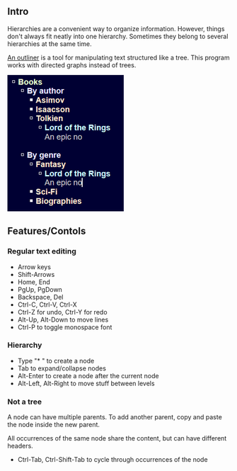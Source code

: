 ## Intro

Hierarchies are a convenient way to organize information.
However, things don't always fit neatly into one hierarchy.
Sometimes they belong to several hierarchies at the same time.

[An outliner](https://en.wikipedia.org/wiki/Outliner) is a tool for manipulating text structured like a tree.
This program works with directed graphs instead of trees.

![Not a tree](not_a_tree.png)

## Features/Contols

### Regular text editing

* Arrow keys
* Shift-Arrows
* Home, End
* PgUp, PgDown
* Backspace, Del
* Ctrl-C, Ctrl-V, Ctrl-X
* Ctrl-Z for undo, Ctrl-Y for redo
* Alt-Up, Alt-Down to move lines
* Ctrl-P to toggle monospace font

### Hierarchy

* Type "* " to create a node
* Tab to expand/collapse nodes
* Alt-Enter to create a node after the current node
* Alt-Left, Alt-Right to move stuff between levels

### Not a tree

A node can have multiple parents.
To add another parent, copy and paste the node inside the new parent.

All occurrences of the same node share the content, but can have different headers.

* Ctrl-Tab, Ctrl-Shift-Tab to cycle through occurrences of the node
